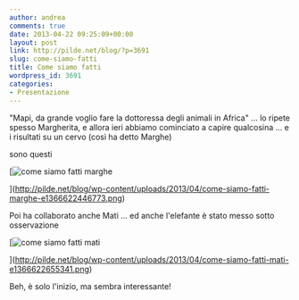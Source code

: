 ```yaml
---
author: andrea
comments: true
date: 2013-04-22 09:25:09+00:00
layout: post
link: http://pilde.net/blog/?p=3691
slug: come-siamo-fatti
title: Come siamo fatti
wordpress_id: 3691
categories:
- Presentazione
---
```


"Mapi, da grande voglio fare la dottoressa degli animali in Africa" ... lo ripete spesso Margherita, e allora ieri abbiamo cominciato a capire qualcosina ... e i risultati su un cervo (così ha detto Marghe)


 sono questi

[![come siamo fatti marghe](http://pilde.net/blog/wp-content/uploads/2013/04/come-siamo-fatti-marghe-e1366622446773.png)


](http://pilde.net/blog/wp-content/uploads/2013/04/come-siamo-fatti-marghe-e1366622446773.png)




Poi ha collaborato anche Mati ... ed anche l'elefante è stato messo sotto osservazione

[![come siamo fatti mati](http://pilde.net/blog/wp-content/uploads/2013/04/come-siamo-fatti-mati-e1366622655341.png)


](http://pilde.net/blog/wp-content/uploads/2013/04/come-siamo-fatti-mati-e1366622655341.png)




Beh, è solo l'inizio, ma sembra interessante!



